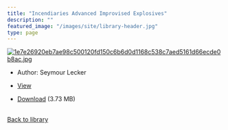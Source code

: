 ```yaml
---
title: "Incendiaries Advanced Improvised Explosives"
description: ""
featured_image: "/images/site/library-header.jpg"
type: page
---
```


<a href="" target="_blank">![1e7e26920eb7ae98c500120fd150c6b6d0d1168c538c7aed5161d66ecde0b8ac.jpg](/images/library/1e7e26920eb7ae98c500120fd150c6b6d0d1168c538c7aed5161d66ecde0b8ac.jpg)</a>
* Author: Seymour Lecker
* <a href="" target="_blank">View</a>

* [Download]() (3.73 MB)

<br />[Back to library](/library/)
